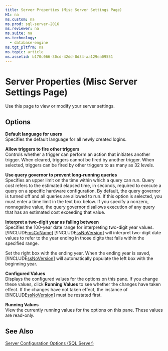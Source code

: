 ```yaml
---
title: Server Properties (Misc Server Settings Page)
H1: na
ms.custom: na
ms.prod: sql-server-2016
ms.reviewer: na
ms.suite: na
ms.technology: 
  - database-engine
ms.tgt_pltfrm: na
ms.topic: article
ms.assetid: b170c066-30cd-42dd-8d34-aa129ea09551
---
```

# Server Properties (Misc Server Settings Page)
  Use this page to view or modify your server settings.  
  
## Options  
 **Default language for users**  
 Specifies the default language for all newly created logins.  
  
 **Allow triggers to fire other triggers**  
 Controls whether a trigger can perform an action that initiates another trigger. When cleared, triggers cannot be fired by another trigger. When selected, triggers can be fired by other triggers to as many as 32 levels.  
  
 **Use query governor to prevent long\-running queries**  
 Specifies an upper limit on the time within which a query can run. Query cost refers to the estimated elapsed time, in seconds, required to execute a query on a specific hardware configuration. By default, the query governor is turned off and all queries are allowed to run. If this option is selected, you must enter a time limit in the text box below. If you specify a nonzero, nonnegative value, the query governor disallows execution of any query that has an estimated cost exceeding that value.  
  
 **Interpret a two\-digit year as falling between**  
 Specifies the 100\-year date range for interpreting two\-digit year values. [!INCLUDE[msCoName](../../Token/Other/msCoName_md.md)] [!INCLUDE[ssNoVersion](../../Token/Other/ssNoVersion_md.md)] will interpret two\-digit date values to refer to the year ending in those digits that falls within the specified range.  
  
 Set the right box with the ending year. When the ending year is saved, [!INCLUDE[ssNoVersion](../../Token/Other/ssNoVersion_md.md)] will automatically populate the left box with the beginning year.  
  
 **Configured Values**  
 Displays the configured values for the options on this pane. If you change these values, click **Running Values** to see whether the changes have taken effect. If the changes have not taken effect, the instance of [!INCLUDE[ssNoVersion](../../Token/Other/ssNoVersion_md.md)] must be restated first.  
  
 **Running Values**  
 View the currently running values for the options on this pane. These values are read\-only.  
  
## See Also  
 [Server Configuration Options &#40;SQL Server&#41;](../../Topics/TopicNameNotContainA/Server-Configuration-Options--SQL-Server-.md)  
  
  